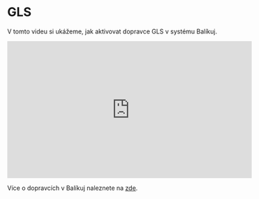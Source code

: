 ﻿---
sidebar_position: 1
---



# GLS

V tomto videu si ukážeme, jak aktivovat dopravce GLS v systému Balíkuj.



<iframe width="560" height="315" src="https://www.youtube.com/embed/UbgFPWZIsN8?si=CB6tNNL_8Ws9X4kn" title="YouTube video player" frameborder="0" allow="accelerometer; autoplay; clipboard-write; encrypted-media; gyroscope; picture-in-picture; web-share" referrerpolicy="strict-origin-when-cross-origin" allowfullscreen></iframe>




Více o dopravcích v Balíkuj naleznete na [zde](/docs/carrier/intro).


